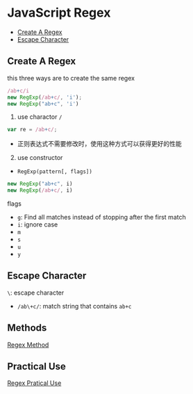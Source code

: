 # JavaScript Regex

- [Create A Regex](#create-a-regex)
- [Escape Character](#escape-character)

## Create A Regex

this three ways are to create the same regex

```js
/ab+c/i
new RegExp(/ab+c/, 'i');
new RegExp("ab+c", 'i')
```

1. use charactor `/`

```js
var re = /ab+c/;
```

- 正则表达式不需要修改时，使用这种方式可以获得更好的性能

2. use constructor

- `RegExp(pattern[, flags])`

```js
new RegExp("ab+c", i)
new RegExp(/ab+c/, i)
```

flags

- `g`: Find all matches instead of stopping after the first match
- `i`: ignore case
- `m`
- `s`
- `u`
- `y`

## Escape Character

`\`: escape character

- `/ab\+c/`: match string that contains `ab+c`

## Methods

[Regex Method](JavaScript_Regex_Method.md)

## Practical Use

[Regex Pratical Use](JavaScript_Regex_Practical_Use.md)
